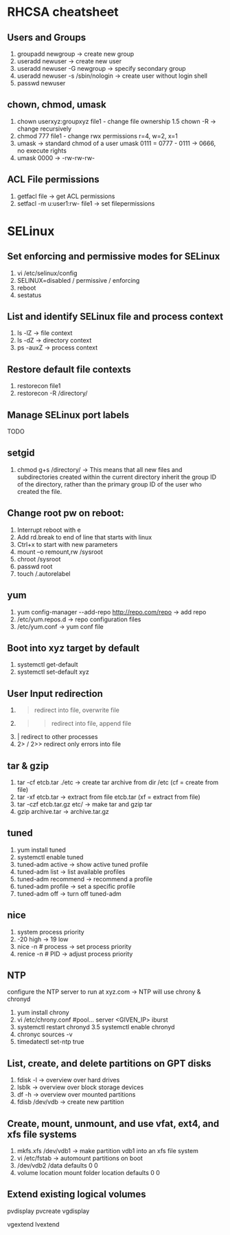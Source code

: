 # RHCSA cheatsheet

## Users and Groups
1. groupadd newgroup -> create new group
2. useradd newuser -> create new user
3. useradd newuser -G newgroup -> specify secondary group
4. useradd newuser -s /sbin/nologin -> create user without login shell
5. passwd newuser

## chown, chmod, umask
1. chown userxyz:groupxyz file1 - change file ownership
1.5 chown -R -> change recursively
2. chmod 777 file1 - change rwx permissions r=4, w=2, x=1
3. umask -> standard chmod of a user umask 0111 = 0777 - 0111 -> 0666, no execute rights
4. umask 0000 -> -rw-rw-rw-

## ACL File permissions
1. getfacl file -> get ACL permissions
2. setfacl -m u:user1:rw- file1 -> set filepermissions

# SELinux
## Set enforcing and permissive modes for SELinux
1. vi /etc/selinux/config
2. SELINUX=disabled / permissive / enforcing
3. reboot
4. sestatus

## List and identify SELinux file and process context
1. ls -lZ -> file context
2. ls -dZ -> directory context
3. ps -auxZ -> process context

## Restore default file contexts
1. restorecon file1
2. restorecon -R /directory/

## Manage SELinux port labels
TODO

##
## setgid
1. chmod g+s /directory/ -> This means that all new files and subdirectories created within the current directory inherit the group ID of the directory, rather than the primary group ID of the user who created the file.

## Change root pw on reboot:
1. Interrupt reboot with e
2. Add rd.break to end of line that starts with linux
3. Ctrl+x to start with new parameters
4. mount –o remount,rw /sysroot
5. chroot /sysroot
6. passwd root
7. touch /.autorelabel

## yum
1. yum config-manager --add-repo http://repo.com/repo -> add repo
2. /etc/yum.repos.d -> repo configuration files
3. /etc/yum.conf -> yum conf file

## Boot into xyz target by default
1. systemctl get-default
2. systemctl set-default xyz

## User Input redirection
1. > redirect into file, overwrite file
2. >> redirect into file, append file
3. | redirect to other processes
4. 2> / 2>> redirect only errors into file

## tar & gzip
1. tar -cf etcb.tar ./etc -> create tar archive from dir /etc (cf = create from file)
2. tar -xf etcb.tar -> extract from file etcb.tar (xf = extract from file)
3. tar -czf etcb.tar.gz etc/ -> make tar and gzip tar
4. gzip archive.tar -> archive.tar.gz

## tuned
1. yum install tuned
2. systemctl enable tuned
3. tuned-adm active -> show active tuned profile
4. tuned-adm list -> list available profiles
5. tuned-adm recommend -> recommend a profile
6. tuned-adm profile <PROFILE> -> set a specific profile
7. tuned-adm off -> turn off tuned-adm

## nice
1. system process priority
2. -20 high -> 19 low
3. nice -n # process -> set process priority
4. renice -n # PID -> adjust process priority

## NTP
configure the NTP server to run at xyz.com
-> NTP will use chrony & chronyd
1. yum install chrony
2. vi /etc/chrony.conf
#pool...
server <GIVEN_IP> iburst
3. systemctl restart chronyd
3.5 systemctl enable chronyd
4. chronyc sources -v
5. timedatectl set-ntp true

## List, create, and delete partitions on GPT disks
1. fdisk -l -> overview over hard drives
2. lsblk -> overview over block storage devices
3. df -h -> overview over mounted partitions
4. fdisb /dev/vdb -> create new partition

## Create, mount, unmount, and use vfat, ext4, and xfs file systems
1. mkfs.xfs /dev/vdb1 -> make partition vdb1 into an xfs file system
2. vi /etc/fstab -> automount partitions on boot
3. /dev/vdb2  /data defaults  0 0
4. volume location    mount folder location   defaults    0   0
## Extend existing logical volumes

pvdisplay
pvcreate
vgdisplay

vgextend
lvextend
